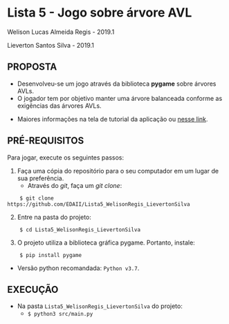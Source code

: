 **Lista 5 - Jogo sobre árvore AVL** 
=========================
Welison Lucas Almeida Regis - 2019.1

Lieverton Santos Silva - 2019.1

## PROPOSTA

- Desenvolveu-se um jogo através da biblioteca **pygame** sobre árvores AVLs.
- O jogador tem por objetivo manter uma árvore balanceada conforme as exigências das árvores AVLs.


* Maiores informações na tela de tutorial da aplicação ou [nesse link](https://github.com/EDAII/Lista5_WelisonRegis_LievertonSilva/blob/master/img/tutorial.png). 


## PRÉ-REQUISITOS
Para jogar, execute os seguintes passos:
1. Faça uma cópia do repositório para o seu computador em um lugar de sua preferência.
	* Através do _git_, faça um _git clone_:

```
    $ git clone https://github.com/EDAII/Lista5_WelisonRegis_LievertonSilva
```

2. Entre na pasta do projeto:
```
    $ cd Lista5_WelisonRegis_LievertonSilva
```

3. O projeto utiliza a biblioteca gráfica pygame. Portanto, instale:
```
    $ pip install pygame
```

- Versão python recomandada: `Python v3.7`.

## EXECUÇÃO

- Na pasta `Lista5_WelisonRegis_LievertonSilva` do projeto:
  - `$ python3 src/main.py`
